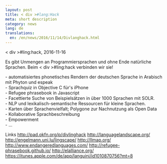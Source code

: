 ```yaml
---
layout: post
title: < div >#lang:Hack
meta: short description
category: news
lang: de
translations:
  en: /en/news/2016/11/14/Divlanghack.html
---
```

< div >#ling:hack, 2016-11-16

Es gibt Unmengen an Programmiersprachen und ohne Ende natürliche Sprachen. Beim < div >#ling:hack verbinden wir sie!

<!--more--> 
<p>
- automatisiertes phonetisches Rendern der deutschen Sprache in Arabisch mit Phyton und espeak<br>
- Sprachquiz in Objective C für's iPhone<br>
- Refugee phrasebook in Javascript<br>
- Facettierte Suche von Beispielsätzen in über 1000 Sprachen mit SOLR.<br>
- NLP und lexikalisch-semantische Ressourcen für kleine Sprachen.<br>
- Karten über Sprachenvielfalt; Polygone zur Nachnutzung als Open Data<br>
- Kollaborative Sprachbeschreibung<br>
- Empowerment<br>
- ...<br>
</p>
	
Links
http://pad.okfn.org/p/divlinghack
http://languagelandscape.org/
http://engelmann.uni.lu/lingscape/
http://llmap.org/
http://www.endangeredlanguages.com/
http://refugee-phrasebook.github.io/
http://elalliance.org/
https://itunes.apple.com/de/app/languini/id1010870756?mt=8
